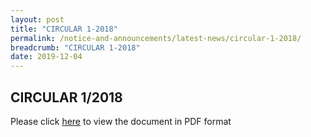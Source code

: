 ```yaml
---
layout: post
title: "CIRCULAR 1-2018"
permalink: /notice-and-announcements/latest-news/circular-1-2018/
breadcrumb: "CIRCULAR 1-2018"
date: 2019-12-04
---
```


CIRCULAR 1/2018
---
Please click [here](/files/page1.pdf) to view the document in PDF format 
